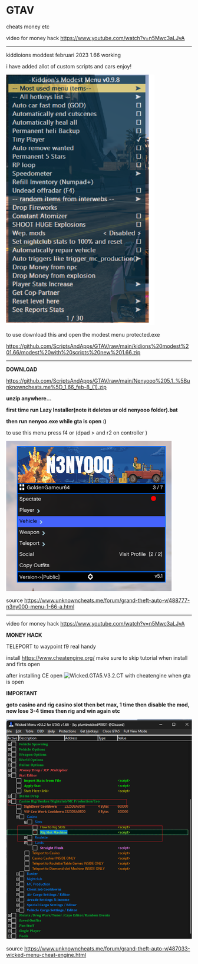 # GTAV
cheats money etc 

video for money hack https://www.youtube.com/watch?v=n5Mwc3aLJvA

-------------------------------------------------------------------------------------------


kiddioions moddest februari 2023 1.66 working

i have added allot of custom scripts and cars enjoy!

![alt text](https://raw.githubusercontent.com/ScriptsAndApps/gtav/main/menu166.png)

to use download this and open the modest menu protected.exe

https://github.com/ScriptsAndApps/GTAV/raw/main/kidions%20modest%201.66/modest%20with%20scripts%20new%201.66.zip

-------------------------------------

**DOWNLOAD**

https://github.com/ScriptsAndApps/GTAV/raw/main/Nenyooo%205.1_%5Bunknowncheats.me%5D_1.66_feb-8_(1).zip

**unzip anywhere...**

**first time run Lazy Installer(note it deletes ur old nenyooo folder).bat**

**then run nenyoo.exe while gta is open :)**

to use this menu press f4 or (dpad > and r2 on controller )


![alt text](https://raw.githubusercontent.com/ScriptsAndApps/gtav/main/nenyoo.png)

source
https://www.unknowncheats.me/forum/grand-theft-auto-v/488777-n3ny000-menu-1-66-a.html

-----------------------------------------------

video for money hack https://www.youtube.com/watch?v=n5Mwc3aLJvA

**MONEY HACK**

 TELEPORT to waypoint f9 real handy

install https://www.cheatengine.org/ make sure to skip tutorial when install and firts open

after installing CE open ![Wicked.GTA5.V3.2.CT](https://github.com/ScriptsAndApps/gtav/blob/main/Wicked.GTA5.V3.2.CT) with cheatengine when gta is open 

**IMPORTANT**

**goto casino and rig casino slot then bet max, 1 time then disable the mod, now lose 3-4 times then rig and win again etc**

![alt text](https://raw.githubusercontent.com/ScriptsAndApps/gtav/main/slot.png)

source
https://www.unknowncheats.me/forum/grand-theft-auto-v/487033-wicked-menu-cheat-engine.html

